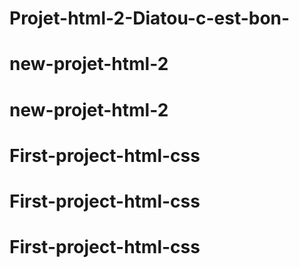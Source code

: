 # Projet-html-2-Diatou-c-est-bon-
# new-projet-html-2
# new-projet-html-2
# First-project-html-css
# First-project-html-css
# First-project-html-css
